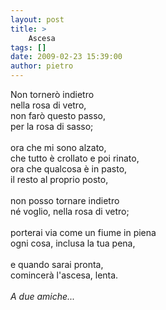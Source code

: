 ```yaml
---
layout: post
title: >
    Ascesa
tags: []
date: 2009-02-23 15:39:00
author: pietro
---
```

Non tornerò indietro<br/>nella rosa di vetro,<br/>non farò questo passo,<br/>per la rosa di sasso;<br/><br/>ora che mi sono alzato,<br/>che tutto è crollato e poi rinato,<br/>ora che qualcosa è in pasto,<br/>il resto al proprio posto,<br/><br/>non posso tornare indietro<br/>né voglio, nella rosa di vetro;<br/><br/>porterai via come un fiume in piena<br/>ogni cosa, inclusa la tua pena,<br/><br/>e quando sarai pronta,<br/>comincerà l'ascesa, lenta.<br/><br/><span style="font-style: italic">A due amiche...</span>

